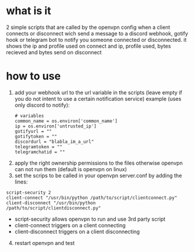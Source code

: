 # what is it
2 simple scripts that are called by the openvpn config when a client connects or disconnect wich send a message to a discord webhook, gotify hook or telegram bot to notify you someone connected or disconnected. it shows the ip and profile used on connect and ip, profile used, bytes recieved and bytes send on disconnect

# how to use
1. add your webhook url to the url variable in the scripts (leave empty if you do not intent to use a certain notification service)
example (uses only discord to notify):
    ```
    # variables
    common_name = os.environ['common_name']
    ip = os.environ['untrusted_ip']
    gotifyurl = ""
    gotifytoken = ""
    discordurl = "blabla_im_a_url"
    telegramtoken = ""
    telegramchatid = ""
    ```
2. apply the right ownership permissions to the files otherwise openvpn can not run them (default is openvpn on linux)
3. set the scrips to be called in your openvpn server.conf by adding the lines:
```
script-security 2
client-connect "/usr/bin/python /path/to/script/clientconnect.py"
client-disconnect "/usr/bin/python /path/to/script/clientdisconnect.py"
```
* script-security allows openvpn to run and use 3rd party script
* client-connect triggers on a client connecting
* client-disconnect triggers on a client disconnecting
4. restart openvpn and test